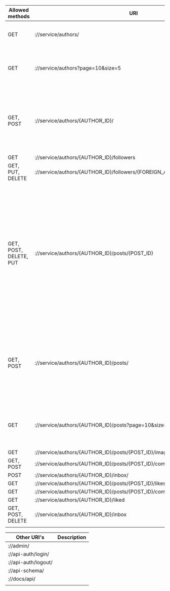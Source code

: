 
| Allowed methods        | URI                                                                        | Paginated?              | Description                                                                                                                                                                                                                                                        |
| ---------------------- | -------------------------------------------------------------------------- | ----------------------- | ------------------------------------------------------------------------------------------------------------------------------------------------------------------------------------------------------------------------------------------------------------------ |
| GET                    | ://service/authors/                                                        | ✅                      | GET (local, remote): Used to view all authors                                                                                                                                                                                                                      |
| GET                    | ://service/authors?page=10&size=5                                          | (example of pagination) | GET (local, remote): retrieve all profiles on the server (paginated)                                                                                                                                                                                               |
| GET, POST              | ://service/authors/{AUTHOR_ID}/                                            |                         | GET (local, remote): retrieve AUTHOR_ID profile.<br><br>POST (local): update AUTHOR_ID profile                                                                                                                                                                     |
| GET                    | ://service/authors/{AUTHOR_ID}/followers                                   |                         |                                                                                                                                                                                                                                                                    |
| GET, PUT, DELETE       | ://service/authors/{AUTHOR_ID}/followers/{FOREIGN_AUTHOR_ID}               |                         |                                                                                                                                                                                                                                                                    |
| GET, POST, DELETE, PUT | ://service/authors/{AUTHOR_ID}/posts/{POST_ID}                             |                         | GET (local, remote) get the public post whose id is POST_ID.<br><br>POST (local) update the post whose id is POST_ID (must be authenticated).<br><br>DELETE (local) remove the post whose id is POST_ID.<br><br>PUT (local) create a post where its id is POST_ID. |
| GET, POST              | ://service/authors/{AUTHOR_ID}/posts/                                      | ✅                      | GET (local, remote) Used to view all posts from a particular author.<br><br>POST (local) create a new post but generate a new id                                                                                                                                   |
| GET                    | ://service/authors/{AUTHOR_ID}/posts?page=10&size=5                        | (example of pagination) | GET (local, remote) get the recent posts from author AUTHOR_ID (paginated)                                                                                                                                                                                         |
| GET                    | ://service/authors/{AUTHOR_ID}/posts/{POST_ID}/image                       |                         |                                                                                                                                                                                                                                                                    |
| GET, POST              | ://service/authors/{AUTHOR_ID}/posts/{POST_ID}/comments                    | ✅                      |                                                                                                                                                                                                                                                                    |
| POST                   | ://service/authors/{AUTHOR_ID}/inbox/                                      | ✅                      |                                                                                                                                                                                                                                                                    |
| GET                    | ://service/authors/{AUTHOR_ID}/posts/{POST_ID}/likes                       |                         |                                                                                                                                                                                                                                                                    |
| GET                    | ://service/authors/{AUTHOR_ID}/posts/{POST_ID}/comments/{COMMENT_ID}/likes |                         |                                                                                                                                                                                                                                                                    |
| GET                    | ://service/authors/{AUTHOR_ID}/liked                                       |                         |                                                                                                                                                                                                                                                                    |
| GET, POST, DELETE      | ://service/authors/{AUTHOR_ID}/inbox                                       |                         |                                                                                                                                                                                                                                                                    |
|                        |                                                                            |                         |                                                                                                                                                                                                                                                                    |

| Other URI's         | Description |
| ------------------- | ----------- |
| ://admin/           |             |
| ://api-auth/login/  |             |
| ://api-auth/logout/ |             |
| ://api-schema/      |             |
| ://docs/api/        |             |
|                     |             |
